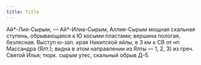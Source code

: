 ```yaml
---
title: Title
---
```


Ай*-Лия-Сырым, — Ай*-Илиа-Сырым, Аллия-Сырым мощная скальная ступень,
обрывающаяся к Ю косыми пластами; вершина пологая, безлесная. Выступ ю-зап. края
Никитской яйлы, в 3 км к СВ от нп Массандра (Ялт.); видна в этом направлении из
Ялты — 1, 2, 3) из греч. Святой Илья; тюрк. сырым утес, скальный обрыв Д–5.
